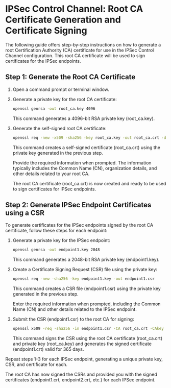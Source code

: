 # IPSec Control Channel: Root CA Certificate Generation and Certificate Signing

The following guide offers step-by-step instructions on how to generate a root Certification Authority (CA) certificate for use in the IPSec Control Channel configuration. This root CA certificate will be used to sign certificates for the IPSec endpoints.

## Step 1: Generate the Root CA Certificate

1. Open a command prompt or terminal window.

2. Generate a private key for the root CA certificate:

    ```bash
    openssl genrsa -out root_ca.key 4096
    ```

   This command generates a 4096-bit RSA private key (root_ca.key).

3. Generate the self-signed root CA certificate:

    ```bash
    openssl req -new -x509 -sha256 -key root_ca.key -out root_ca.crt -days 3650
    ```

    This command creates a self-signed certificate (root_ca.crt) using the private key generated in the previous step.

    Provide the required information when prompted. The information typically includes the Common Name (CN), organization details, and other details related to your root CA.

    The root CA certificate (root_ca.crt) is now created and ready to be used to sign certificates for IPSec endpoints.

## Step 2: Generate IPSec Endpoint Certificates using a CSR

To generate certificates for the IPSec endpoints signed by the root CA certificate, follow these steps for each endpoint:

1. Generate a private key for the IPSec endpoint:

    ```bash
    openssl genrsa -out endpoint1.key 2048
    ```

    This command generates a 2048-bit RSA private key (endpoint1.key).

2. Create a Certificate Signing Request (CSR) file using the private key:

    ```bash
    openssl req -new -sha256 -key endpoint1.key -out endpoint1.csr
    ```

    This command creates a CSR file (endpoint1.csr) using the private key generated in the previous step.

    Enter the required information when prompted, including the Common Name (CN) and other details related to the IPSec endpoint.

3. Submit the CSR (endpoint1.csr) to the root CA for signing:

    ```bash
    openssl x509 -req -sha256 -in endpoint1.csr -CA root_ca.crt -CAkey root_ca.key -CAcreateserial -out endpoint1.crt -days 365
    ```

    This command signs the CSR using the root CA certificate (root_ca.crt) and private key (root_ca.key) and generates the signed certificate (endpoint1.crt) valid for 365 days.

Repeat steps 1-3 for each IPSec endpoint, generating a unique private key, CSR, and certificate for each.

The root CA has now signed the CSRs and provided you with the signed certificates (endpoint1.crt, endpoint2.crt, etc.) for each IPSec endpoint.
